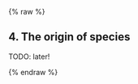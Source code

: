 {% raw %}
<section markdown="1">

## 4. The origin of species

TODO: later!

</section>

{% endraw %}
